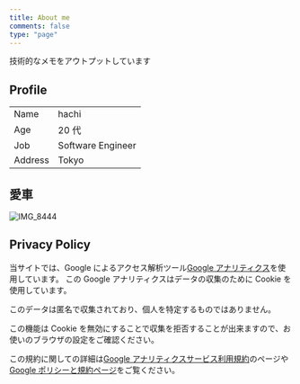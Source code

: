 ```yaml
---
title: About me
comments: false
type: "page"
---
```


技術的なメモをアウトプットしています

## Profile

|         |                   |
| ------- | ----------------- |
| Name    | hachi             |
| Age     | 20 代             |
| Job     | Software Engineer |
| Address | Tokyo             |

## 愛車

![IMG_8444](https://user-images.githubusercontent.com/51853475/93910678-673ae700-fd3c-11ea-9ec9-2015f2957278.jpg)

## Privacy Policy

当サイトでは、Google によるアクセス解析ツール[Google アナリティクス](https://marketingplatform.google.com/intl/ja/about/analytics/)を使用しています。
この Google アナリティクスはデータの収集のために Cookie を使用しています。

このデータは匿名で収集されており、個人を特定するものではありません。

この機能は Cookie を無効にすることで収集を拒否することが出来ますので、お使いのブラウザの設定をご確認ください。

この規約に関しての詳細は[Google アナリティクスサービス利用規約](https://marketingplatform.google.com/about/analytics/terms/jp/)のページや[Google ポリシーと規約ページ](https://policies.google.com/technologies/ads?hl=ja)をご覧ください。
